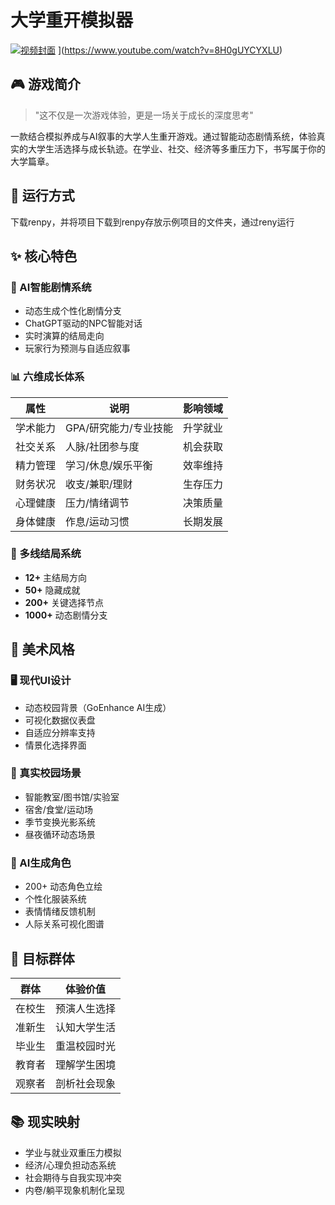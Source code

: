 # 大学重开模拟器

[![视频封面](https://nankai.feishu.cn/space/api/box/stream/download/asynccode/?code=ZjY5NDU1NGE4M2E2NGFjM2E3NTc2NjUxMGQwZTRkYjFfcnRMM0RxOXNHTU14ZnN2SGZGVEpLNGpLd2RwY3FQZHVfVG9rZW46WjlROWJHTXdMb0laZkh4ZUFCUmNhRzZlbk5nXzE3NDEyNTIzMzI6MTc0MTI1NTkzMl9WNA)](https://youtu.be/8H0gUYCYXLU)
](https://www.youtube.com/watch?v=8H0gUYCYXLU)
## 🎮 游戏简介

> "这不仅是一次游戏体验，更是一场关于成长的深度思考"
> 
一款结合模拟养成与AI叙事的大学人生重开游戏。通过智能动态剧情系统，体验真实的大学生活选择与成长轨迹。在学业、社交、经济等多重压力下，书写属于你的大学篇章。

## 🚀 运行方式
下载renpy，并将项目下载到renpy存放示例项目的文件夹，通过reny运行

## ✨ 核心特色

### 🧠 AI智能剧情系统
- 动态生成个性化剧情分支
- ChatGPT驱动的NPC智能对话
- 实时演算的结局走向
- 玩家行为预测与自适应叙事

### 📊 六维成长体系
| 属性 | 说明 | 影响领域 |
|------|------|----------|
| 学术能力 | GPA/研究能力/专业技能 | 升学就业 |
| 社交关系 | 人脉/社团参与度 | 机会获取 |
| 精力管理 | 学习/休息/娱乐平衡 | 效率维持 |
| 财务状况 | 收支/兼职/理财 | 生存压力 | 
| 心理健康 | 压力/情绪调节 | 决策质量 |
| 身体健康 | 作息/运动习惯 | 长期发展 |

### 🌟 多线结局系统
- **12+** 主结局方向  
- **50+** 隐藏成就  
- **200+** 关键选择节点  
- **1000+** 动态剧情分支

## 🎨 美术风格
### 🖥️ 现代UI设计
- 动态校园背景（GoEnhance AI生成）
- 可视化数据仪表盘
- 自适应分辨率支持
- 情景化选择界面

### 🏫 真实校园场景
- 智能教室/图书馆/实验室
- 宿舍/食堂/运动场
- 季节变换光影系统
- 昼夜循环动态场景


### 👥 AI生成角色
- 200+ 动态角色立绘
- 个性化服装系统
- 表情情绪反馈机制
- 人际关系可视化图谱

## 🎯 目标群体
| 群体 | 体验价值 |
|------|----------|
| 在校生 | 预演人生选择 |
| 准新生 | 认知大学生活 | 
| 毕业生 | 重温校园时光 |
| 教育者 | 理解学生困境 |
| 观察者 | 剖析社会现象 |

## 📚 现实映射
- 学业与就业双重压力模拟
- 经济/心理负担动态系统
- 社会期待与自我实现冲突
- 内卷/躺平现象机制化呈现


